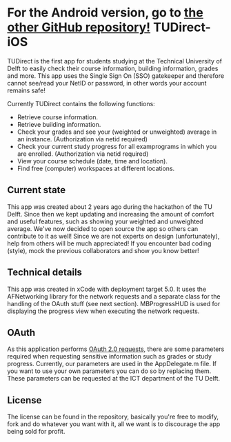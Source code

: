 For the Android version, go to [the other GitHub repository!](https://github.com/lfdversluis/TUDirect-Android)
TUDirect-iOS
================

TUDirect is the first app for students studying at the Technical University of Delft to easily check their course information, building information, grades and more.
This app uses the Single Sign On (SSO) gatekeeper and therefore cannot see/read your NetID or password, in other words your account remains safe!

Currently TUDirect contains the following functions:

* Retrieve course information.
* Retrieve building information.
* Check your grades and see your (weighted or unweighted) average in an instance. (Authorization via netid required)
* Check your current study progress for all examprograms in which you are enrolled. (Authorization via netid required)
* View your course schedule (date, time and location).
* Find free (computer) workspaces at different locations.


Current state
------------

This app was created about 2 years ago during the hackathon of the TU Delft.
Since then we kept updating and increasing the amount of comfort and useful features, such as showing your weighted and unweighted average.
We've now decided to open source the app so others can contribute to it as well! Since we are not experts on design (unfortunately), help from others will be much appreciated! If you encounter bad coding (style), mock the previous collaborators and show you know better!

Technical details
-----------------
This app was created in xCode with deployment target 5.0. It uses the AFNetworking library for the network requests and a separate class for the handling of the OAuth stuff (see next section). MBProgressHUD is used for displaying the progress view when executing the network requests.

OAuth
---------------
As this application performs [OAuth 2.0 requests](http://oauth.net/2/), there are some parameters required when requesting sensitive information such as grades or study progress. Currently, our parameters are used in the AppDelegate.m file. If you want to use your own parameters you can do so by replacing them. These parameters can be requested at the ICT department of the TU Delft.

License
-------
The license can be found in the repository, basically you're free to modify, fork and do whatever you want with it, all we want is to discourage the app being sold for profit.
